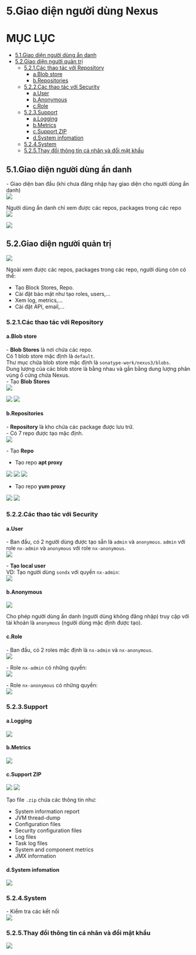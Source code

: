 # 5.Giao diện người dùng Nexus


# MỤC LỤC
  - [5.1.Giao diện người dùng ẩn danh](#51giao-diện-người-dùng-ẩn-danh)
  - [5.2.Giao diện người quản trị](#52giao-diện-người-quản-trị)
    - [5.2.1.Các thao tác với Repository](#521các-thao-tác-với-repository)
      - [a.Blob store](#ablob-store)
      - [b.Repositories](#brepositories)
    - [5.2.2.Các thao tác với Security](#522các-thao-tác-với-security)
      - [a.User](#auser)
      - [b.Anonymous](#banonymous)
      - [c.Role](#crole)
    - [5.2.3.Support](#523support)
      - [a.Logging](#alogging)
      - [b.Metrics](#bmetrics)
      - [c.Support ZIP](#csupport-zip)
      - [d.System infomation](#dsystem-infomation)
    - [5.2.4.System](#524system)
    - [5.2.5.Thay đổi thông tin cá nhân và đổi mật khẩu](#525thay-đổi-thông-tin-cá-nhân-và-đổi-mật-khẩu)



## 5.1.Giao diện người dùng ẩn danh
\- Giao diện ban đầu (khi chưa đăng nhập hay giao diện cho người dùng ẩn danh)  
<img src="../images/giaodien-nguoidung-1.png" />

Người dùng ẩn danh chỉ xem được các repos, packages trong các repo  
<img src="../images/giaodien-nguoidung-2.png" />

<img src="../images/giaodien-nguoidung-3.png" />

## 5.2.Giao diện người quản trị
<img src="../images/giaodien-nguoidung-4.png" />

Ngoài xem được các repos, packages trong các repo, người dùng còn có thể:
- Tạo Block Stores, Repo.
- Cài đặt bảo mật như tạo roles, users,...
- Xem log, metrics,...
- Cài đặt API, email,...

### 5.2.1.Các thao tác với Repository
#### a.Blob store
\- **Blob Stores** là nơi chứa các repo.  
Có 1 blob store mặc định là `default`.  
Thư mục chứa blob store mặc định là `sonatype-work/nexus3/blobs`.  
Dung lượng của các blob store là bằng nhau và gần bằng dung lượng phân vùng ổ cứng chứa Nexus.  
\- Tạo **Blob Stores**  
<img src="../images/giaodien-nguoidung-5.png" />

<img src="../images/giaodien-nguoidung-6.png" />

<img src="../images/giaodien-nguoidung-7.png" />

#### b.Repositories
\- **Repository** là kho chứa các package được lưu trữ.  
\- Có 7 repo được tạo mặc định.  
<img src="../images/giaodien-nguoidung-8.png" />

\- Tạo **Repo**  
- Tạo repo **apt proxy**  

<img src="../images/giaodien-nguoidung-9.png" />

<img src="../images/giaodien-nguoidung-10.png" />

<img src="../images/giaodien-nguoidung-10-1.png" /> 

- Tạo repo **yum proxy**  

<img src="../images/giaodien-nguoidung-11.png" />

<img src="../images/giaodien-nguoidung-12.png" />

### 5.2.2.Các thao tác với Security
#### a.User
\- Ban đầu, có 2 người dùng được tạo sẵn là `admin` và `anonymous`. `admin` với role `nx-admin` và `anonymous` với role `nx-anonymous`.  
<img src="../images/giaodien-nguoidung-13.png" />

\- **Tạo local user**  
VD: Tạo người dùng `sondx` với quyền `nx-admin`:  
<img src="../images/giaodien-nguoidung-14.png" />

#### b.Anonymous
<img src="../images/giaodien-nguoidung-15.png" />

Cho phép người dùng ẩn danh (người dùng không đăng nhập) truy cập với tài khoản là `anonymous` (người dùng mặc định được tạo).  

#### c.Role
\- Ban đầu, có 2 roles mặc định là `nx-admin` và `nx-anonymous`.  
<img src="../images/giaodien-nguoidung-16.png" />

\- Role `nx-admin` có những quyền:  
<img src="../images/giaodien-nguoidung-17.png" />

\- Role `nx-anonymous` có những quyền:  
<img src="../images/giaodien-nguoidung-18.png" />

### 5.2.3.Support
#### a.Logging
<img src="../images/giaodien-nguoidung-19.png" />

#### b.Metrics
<img src="../images/giaodien-nguoidung-20.png" />

#### c.Support ZIP
<img src="../images/giaodien-nguoidung-21.png" />

<img src="../images/giaodien-nguoidung-22.png" />

Tạo file `.zip` chứa các thông tin như:  
- System information report
- JVM thread-dump
- Configuration files
- Security configuration files
- Log files
- Task log files
- System and component metrics
- JMX information

#### d.System infomation
<img src="../images/giaodien-nguoidung-23.png" />

### 5.2.4.System
\- Kiểm tra các kết nối  
<img src="../images/giaodien-nguoidung-24.png" />

### 5.2.5.Thay đổi thông tin cá nhân và đổi mật khẩu
<img src="../images/giaodien-nguoidung-25.png" />









